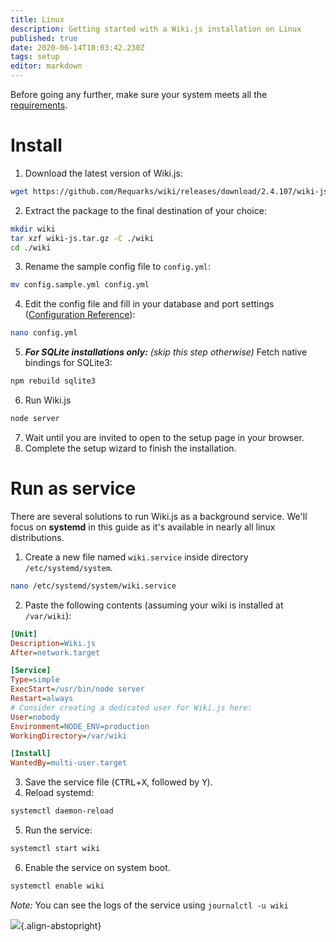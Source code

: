 ```yaml
---
title: Linux
description: Getting started with a Wiki.js installation on Linux
published: true
date: 2020-06-14T18:03:42.230Z
tags: setup
editor: markdown
---
```


Before going any further, make sure your system meets all the [requirements](/install/requirements).

# Install

1. Download the latest version of Wiki.js:
  ```bash
  wget https://github.com/Requarks/wiki/releases/download/2.4.107/wiki-js.tar.gz
  ```
2. Extract the package to the final destination of your choice:
  ```bash
  mkdir wiki
  tar xzf wiki-js.tar.gz -C ./wiki
  cd ./wiki
  ```
3. Rename the sample config file to `config.yml`:
  ```bash
  mv config.sample.yml config.yml
  ```
4. Edit the config file and fill in your database and port settings ([Configuration Reference](/install/config)):
  ```bash
  nano config.yml
  ```
5. ***For SQLite installations only:*** *(skip this step otherwise)* Fetch native bindings for SQLite3:
  ```bash
  npm rebuild sqlite3
  ```
6. Run Wiki.js
  ```bash
  node server
  ```
7. Wait until you are invited to open to the setup page in your browser.
8. Complete the setup wizard to finish the installation.

# Run as service

There are several solutions to run Wiki.js as a background service. We'll focus on **systemd** in this guide as it's available in nearly all linux distributions.

1. Create a new file named `wiki.service` inside directory `/etc/systemd/system`.
  ```bash
  nano /etc/systemd/system/wiki.service
  ```
2. Paste the following contents (assuming your wiki is installed at `/var/wiki`):
  ```ini
  [Unit]
  Description=Wiki.js
  After=network.target

  [Service]
  Type=simple
  ExecStart=/usr/bin/node server
  Restart=always
  # Consider creating a dedicated user for Wiki.js here:
  User=nobody
  Environment=NODE_ENV=production
  WorkingDirectory=/var/wiki

  [Install]
  WantedBy=multi-user.target
  ```
3. Save the service file (<kbd>CTRL</kbd>+<kbd>X</kbd>, followed by <kbd>Y</kbd>).
4. Reload systemd:
  ```bash
  systemctl daemon-reload
  ```
5. Run the service:
  ```bash
  systemctl start wiki
  ```
6. Enable the service on system boot.
  ```bash
  systemctl enable wiki
  ```

*Note:* You can see the logs of the service using `journalctl -u wiki`

![](https://a.icons8.com/TqgWTTfw/Oy7xHF/svg.svg){.align-abstopright}